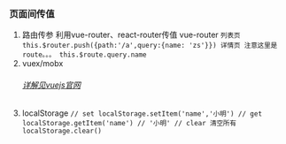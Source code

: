 ### 页面间传值


   1. 路由传参
    利用vue-router、react-router传值
    vue-router
    ```
    列表页
    this.$router.push({path:'/a',query:{name: 'zs'}})
    详情页 注意这里是route。。。
    this.$route.query.name
    ```
   2. vuex/mobx
      ###### [详解见vuejs官网](https://cn.vuejs.org/)
   3. localStorage
    ```
    // set
    localStorage.setItem('name','小明')
    // get 
    localStorage.getItem('name') // '小明'
    // clear 清空所有
    localStorage.clear()
    ```
